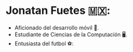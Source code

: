 # Jonatan Fuetes 🇲🇽:
+ Aficionado del desarrollo móvil 📱.
+ Estudiante de Ciencias de la Computación :desktop_computer:.
+ Entusiasta del futbol ⚽:

